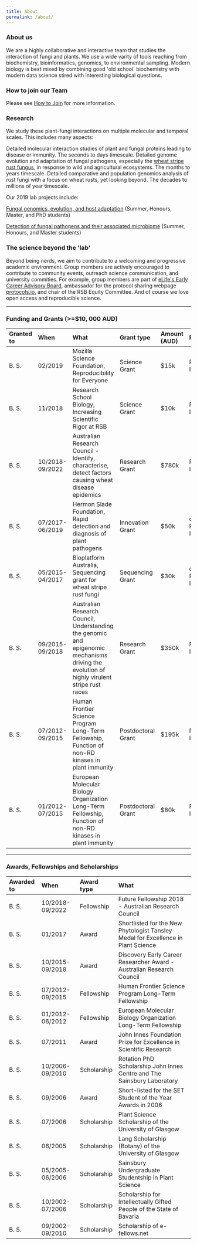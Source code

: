 ```yaml
---
title: About
permalink: /about/
---
```


### About us
We are a highly collaborative and interactive team that studies the interaction of fungi and plants. We use a wide varity of tools reaching from biochemistry, bioinformatics, genomics, to environmental sampling. Modern biology is best mixed by combining good 'old school' biochemistry with modern data science stired with interesting biological questions.

### How to join our Team
Please see [How to Join](http://Team-Schwessinger.github.io/Team_B_S/how_to_join/) for more information.

### Research
We study these plant-fungi interactions on multiple molecular and temporal scales. This includes many aspects:

Detailed molecular interaction studies of plant and fungal proteins leading to disease or immunity. The seconds to days timescale.
Detailed genome evolution and adaptation of fungal pathogens, especially the [wheat stripe rust fungus](https://nph.onlinelibrary.wiley.com/doi/full/10.1111/nph.14159?scrollTo=references&), in response to wild and agricultural ecosystems. The months to years timescale.
Detailed comparative and population genomics analysis of rust fungi with a focus on wheat rusts, yet looking beyond. The decades to millions of year timescale.

Our 2019 lab projects include: 

[Fungal genomics, evolution, and host adaptation](https://biology.anu.edu.au/research/projects/fungal-genomics-evolution-and-host-adaptation) (Summer, Honours, Master, and PhD students)

[Detection of fungal pathogens and their associated microbiome](https://biology.anu.edu.au/research/projects/detection-fungal-pathogens-and-their-associated-microbiome) (Summer, Honours, and Master students)

### The science beyond the 'lab'
Beyond being nerds, we aim to contribute to a welcoming and progressive academic environment. Group members are actively encouraged to contribute to community events, outreach science communication, and university commities. For example, group members are part of [eLife's Early Career Advisory Board](https://elifesciences.org/), ambassador for the protocol sharing webpage [protocols.io](https://www.protocols.io/), and chair of the RSB Equity Committee. And of course we love open access and reproducible science.

<hr>

### Funding and Grants (>=$10, 000 AUD)

| Granted to | When | What | Grant type | Amount (AUD) | Role |
| :----------- | :----------- | :----------- | :----------- | :----------- | :----------- |
| B. S. | 02/2019 | Mozilla Science Foundation, Reproducibility for Everyone | Science Grant | $15k | Principal Investigator |
| B. S. | 11/2018 | Research School Biology, Increasing Scientific Rigor at RSB | Science Grant | $10k | Principal Investigator |
| B. S. | 10/2018-09/2022 | Australian Research Council - Identify, characterise, detect factors causing wheat disease epidemics | Research Grant | $780k | Principal Investigator |
| B. S. | 07/2017-06/2019 | Hermon Slade Foundation, Rapid detection and diagnosis of plant pathogens | Innovation Grant | $50k | co-Principal Investigator |
| B. S. | 05/2015-04/2017 | Bioplatform Australia, Sequencing grant for wheat stripe rust fungi | Sequencing Grant | $30k | co-Principal Investigator |
| B. S. | 09/2015-09/2018 | Australian Research Council, Understanding the genomic and epigenomic mechanisms driving the evolution of highly virulent stripe rust races | Research Grant | $350k | Principal Investigator |
| B. S. | 07/2012-09/2015 | Human Frontier Science Program Long-Term Fellowship, Function of non-RD kinases in plant immunity | Postdoctoral Grant | $195k | Principal Investigator |
| B. S. | 01/2012-07/2015 | European Molecular Biology Organization Long-Term Fellowship, Function of non-RD kinases in plant immunity | Postdoctoral Grant | $80k | Principal Investigator |

<hr>

### Awards, Fellowships and Scholarships

| Awarded to | When | Award type | What | 
| :----------- | :----------- | :----------- | :----------- | 
| B. S. | 10/2018-09/2022 | Fellowship | Future Fellowship 2018 - Australian Research Council |
| B. S. | 01/2017 | Award | Shortlisted for the New Phytologist Tansley Medal for Excellence in Plant Science |
| B. S. | 10/2015-09/2018 | Award | Discovery Early Career Researcher Award - Australian Research Council |
| B. S. | 07/2012-09/2015 | Fellowship | Human Frontier Science Program Long-Term Fellowship |
| B. S. | 01/2012-06/2012 | Fellowship | European Molecular Biology Organization Long-Term Fellowship |
| B. S. | 07/2011 | Award | John Innes Foundation Prize for Excellence in Scientific Research |
| B. S. | 10/2006-09/2010 | Scholarship | Rotation PhD Scholarship John Innes Centre and The Sainsbury Laboratory |
| B. S. | 09/2006 | Award | Short-listed for the SET Student of the Year Awards in 2006 |
| B. S. | 07/2006 | Scholarship | Plant Science Scholarship of the University of Glasgow |
| B. S. | 06/2005 | Scholarship | Lang Scholarship (Botany) of the University of Glasgow |
| B. S. | 05/2005-06/2006 | Scholarship | Sainsbury Undergraduate Studentship in Plant Science |
| B. S. | 10/2002-07/2006 | Scholarship | Scholarship for Intellectually Gifted People of the State of Bavaria |
| B. S. | 09/2002-09/2010 | Scholarship | Scholarship of e-fellows.net |
